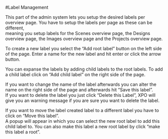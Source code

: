 #Label Management

This part of the admin system lets you setup the desired labels per overview page. You have to setup the labels per page as these can be different,<br/>
meaning you setup labels for the Scenes overview page, the Designs overview page, the Images overview page and the Projects overview page.

To create a new label you select the “Add root label” button on the left side of the page. Enter a name for the new label and hit enter or click the arrow button.

You can expanse the labels by adding child labels to the root labels. To add a child label click on “Add child label” on the right side of the page.

If you want to change the name of the label afterwards you can alter the name on the right side of the page and afterwards hit “Save this label”.<br/>
If you want to delete the label you just click “Delete this Label”, XPO will give you an warning message if you are sure you want to delete the label.

If you want to move the label created label to a different label you have to click on “Move this label”.<br/>
A popup will appear in which you can select the new root label to add this child label to. You can also make this label a new root label by click “make this label a root”.
